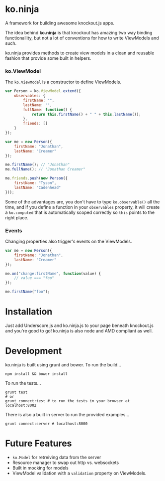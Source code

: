 ko.ninja
========

A framework for building awesome knockout.js apps.

The idea behind **ko.ninja** is that knockout has amazing two way binding functionallity, but not a lot of conventions for how to write ViewModels and such.

ko.ninja provides methods to create view models in a clean and reusable fashion that provide some built in helpers.

### ko.ViewModel
The `ko.ViewModel` is a constructor to define ViewModels.

```js
var Person = ko.ViewModel.extend({
    observables: {
        firstName: "",
        lastName: "",
        fullName: function() {
            return this.firstName() + " " + this.lastName());            
        },
        friends: []
    }
});

var me = new Person({
	firstName: "Jonathan",
	lastName: "Creamer"
});

me.firstName(); // "Jonathan"
me.fullName(); // "Jonathan Creamer"

me.friends.push(new Person({
	firstName: "Tyson",
	lastName: "Cadenhead"
}));
```

Some of the advantages are, you don't have to type `ko.observable()` all the time, and if you define a function in your `observables` property, it will create a `ko.computed` that is automatically scoped correctly so `this` points to the right place.

### Events
Changing properties also trigger's events on the ViewModels.

```js
var me = new Person({
	firstName: "Jonathan",
	lastName: "Creamer"
});

me.on("change:firstName", function(value) {
	// value === "foo"
});

me.firstName("foo");
```

# Installation
Just add Underscore.js and ko.ninja.js to your page beneath knockout.js and you're good to go!
ko.ninja is also node and AMD compliant as well.

# Development
ko.ninja is built using grunt and bower. To run the build...

```
npm install && bower install
```

To run the tests...

```
grunt test
# or
grunt connect:test # to run the tests in your browser at localhost:8002
```

There is also a built in server to run the provided examples...

```
grunt connect:server # localhost:8000
```

# Future Features
* `ko.Model` for retreiving data from the server
* Resource manager to swap out http vs. websockets
* Built in mocking for models
* ViewModel validation with a `validation` property on ViewModels.